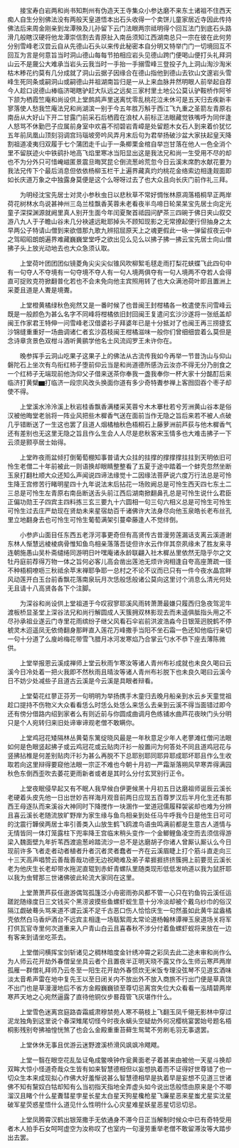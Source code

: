 <!-- { "loadSidebar": true } -->
　　接宝寿白岩两和尚书知荆州有伪造天王寺集众小参达磨不来东土诸祖不住西天痴人自生分别佛法没有两般天皇道悟本出石头收得一个卖饼儿童家居近寺因此传持佛法后来周金刚亲到龙潭殃及儿孙留下云门法眼两宗祗明得个回互法门到底石头路滑几般瞎汉硬将他龙潭崇信割去青原扯入南岳须知江西湖南总只一宗在彼在此何劳分别雪峰老汉尝云自从先德山石头以来传此秘密本自分明又特举门门一切境回互不回互为言是何意旨当时洞山德山每每节拍相应岩头见德山跨门便喝山便打头礼拜洞山云不是奯公大难承当岩头云我当时一手抬一手搦雪峰三登投子九上洞山淘沙淘米枯木糁花约莫有几分成就了洞山云据子因缘合在德山指他到德山去钦山文邃岩头雪峰生死同条或嗣洞山或嗣德山并祖湖南旨归是一从上来血脉井然明眼人前举起自荐今人趁口说德山棒临济喝瞎驴赶大队远之远矣三家村里土地公公莫认驴鞍桥作阿爷下颔为栖霞竺庵和尚设供上堂鹧鸪声里送离忧零乱桃花泣未休可是五天归去疾新丰寥落使人愁我竺庵法兄和尚湖滨一别于今五年胜万斛于西江飞九重之圣箭左青原右南岳从大好山下开二甘露门前采石后栖霞在浪杖人前标正法眼藏觉铁嘴呼为同伴逢人怒骂不休勤巴子应属前身室中欢喜不彻碧岩青嶂是处留题木女石人到来着价犹忆五年前凤凰山顶刻羽调宫玛瑙坡旁吟风弄月末后句为君举扬破沙盆大家扶起皇天降割祖道凌夷归双履于七个蒲团走千山于一条楖栗金棺自举岂甘落在他人一色全消个里不留朕迹火中铁鹞扑地高飞焰里寒冰当阳显出这是我法兄和尚一生受用不尽的却也不为分外只可惜崦嵫匿景震旦晦冥昆仑倒流葱岭荒忽今日云溪末席酌水献花要为我法兄传下个最后消息但依依杨柳玉栏干上遍界藏真灼灼桃花金络索边相逢觌面即如长庆道万象之中独露身莫便是这个么呀呀过去了也大众且向长庆门前作礼三拜。

　　为明经沈宝先居士对灵小参秋虫日以悲秋草不常好惆怅林原凋落梧桐早正两岸荷花树林水鸟说甚神州三岛兰桂飘香芙蓉未老看夜半鸟啼日轮杲杲宝先居士向定光童子深探渊源就阙里真人别开生面今年闰夏聚首祗园问酽茶三四碗于佛日夹山叙交游八九人于子瞻山谷未几分袂遽远毗耶掉头不顾知现影之无常撩起便行但抽身之太早两公子特请山僧到来欲借那九歌九辨招屈原天上之魂更假此一咏一弹留叔夜云中之驾昭昭朗朗遍界难藏巍巍堂堂呼之欲出见么见么以拂子拂一拂云宝先居士向山僧拂子头上放光动地去也大众急须认取。

　　上堂荷叶团团团似镜菱角尖尖尖似锥风吹柳絮毛毬走雨打梨花蛱蝶飞此四句中有一句夺人不夺境有一句夺境不夺人有一句人境两俱夺有一句人境两不夺若人会得直可捉败克符掀翻普化若也不会未免向他主宾照用转了也大众满池荷叶即且置洲上采菱且道是人聻是境聻。

　　上堂橙黄橘绿秋色宛然又是一番时候了也昔闽王封柑橘各一枚遣使东问雪峰云既是一般颜色为甚么名字不同峰将柑橘依旧封回闽王复遣问玄沙沙遂将一张纸盖却闽王作家君王特伸一问雪峰老汉借婆衫子拜婆年已是十分抵对了也闽王再三捞捷玄沙锦缝重重好一场曲调诸仁者玄沙荔枝闽王柑橘滋味一般你们曾细细尝着么莫但是念诗章贪景色双柑斗酒听黄鹂学他名士风流阎罗王未许你在。

　　晚参挥手云洞山吃果子这果子上的佛法从古流传我如今再举一节昔沩山与仰山磐陀石上坐次有鸟衔红柿子堕前仰云当是和尚道德所感沩云汝亦不得无分乃剖食之一个红柿子无端现前他沩仰父子借来送茶你奉我一盏我奉你一杯大家十分酩酊后来临济打黄檗▆打临济一段宗风改头换面你道有多少奇特聻参禅上客囫囵吞个枣子却使不得。

　　上堂溪水泠泠溪上秋岩桂香飘香满楼采芙蓉兮木木搴杜若兮芳洲黄山谷本是俗汉被他晦堂老翁将一阵业风把些木樨香气送在面前当作无隐之旨后来若不被人点破几乎错断送了一生这也罢了且道人烟橘柚秋色梧桐石上藤萝洲前芦荻与他木樨香气还有差别也无这里无隐之旨且作么生会人人尽是悲秋客宋玉情多也大难击拂子一下云须是颢亭居士始得。

　　上堂昨夜雨盆倾打倒葡萄棚知事普请大众拄的拄撑的撑撑撑拄拄到天明依旧可怜生老僧二十年前被此一则语换却眼睛整整看了五夏于途中踏着一个蚌壳忽然坐断玉泉打翻杜顺大众还知么声闻说四谛法缘觉十二因缘法菩萨说六度万行法总是可怜生降王宫修苦行睹明星四十九年说法末后拈花一场败阙总是可怜生西天四七东土二三总是可怜生左青原右南岳断送舌头前江西后湖南掀翻鼻孔总是可怜生说什么君臣正偏功勋王子四宾主四料拣三玄三要九十六圆相一句三句六相义总是可怜生可怜生可怜生过去庄严劫现在贤劫未来星宿劫百千诸佛许大法身尽向他玉泉皓长老布丝孔里立地翻身去也可怜生可怜生葡萄满架引蔓牵藤逢人不觉绊倒。

　　小参庐山面目任东西五老浮河事更奇但有高贤传古昔漫劳莲漏话支离云溪道谢东林人惭慧远棱棱病骨惟知鱼鸟相亲落落吾徒但许水云作伴其奈夙缘未了胜友来寻连朝施愚山吴朴斋缱绻同游明日叶嘿庵诸永龄联翩入社木樨丛里依然无隐乎尔之文牡丹庭前荐得万物一体之旨何必客儿高会凿出莲池无烦许询相逢自夸高座萧疏一径不种梧桐嘹呖三秋祗余苹末禅耶争耶一总村之不论不议而已只有一件今夜水晶宫畔风动莲开白玉台前香飘花落南泉玩月次恁般恁般诸公莫向这里讨个消息么清光何处无且请十八高贤各各下个注脚。

　　为深谷和尚设供上堂祖道于今叹寂寥耶溪风雨转萧萧最嫌只履西归急夜驾泥牛渡板桥显圣堂上深谷法兄和尚行解圆成人天簇拥双林影现去而未遥俱胝指头用之不尽孙承祖业遂云门寺里花雨缤纷子继父风看石伞岩前洪波浩淼今日银笼迥脱鹤不停椃灵木迢遥凤无依倚翻身那畔直入莲花万峰撒手当阳不坐石霜一色还知他临行亲切一句十分道了么廋岭梅花带雪飞腊月冰河发寒焰乃合掌云勺水不恭下座去薄陈微供。

　　上堂举报恩云溪成禅师上堂云秋雨乍寒汝等诸人青州布衫成就也未良久喝曰云溪今日冷处着一把火我即不然秋雨且晴汝等诸人青州布衫脱下也未良久喝曰云溪今日不妨少处减些子且道古云溪是今云溪是具眼者辩看。

　　上堂菊花红蓼正芬芳一句明明为举扬携手木童归去晚月船亲到水云乡天童觉祖趁口提持不伤物义大众看看恁么时恁么处恁么来恁么去亲到云溪不得当面错过即今还有傍分借路内绍到家者么有则近前与你圆成曲调月色练铺水曲芦花夜映门头分明只是个人宛转归来旧处谛审谛观老僧不敢瞒你。

　　上堂鸡冠花矮隔林丛黄菊东篱绽晓风最是一年秋意足少年人老蓼滩红僧问法眼如何是色眼竖起拂子或云鸡冠花或云贴肉汗衫一般置问为何答处不同且道鸡冠花与竖拂拈椎是何差别贴肉汗衫为甚么再脱不下总耶别耶同耶异耶成耶坏耶且作么生收取若向这里辩得要窥他法眼一宗正不难也今朝十月初一严霜渐落朔风早寒弄得满园秋色东倒西歪吹去萎花更雨新者或者是其时么分付玄冥别行正令。

　　上堂夜眠侵早起又有不眠人我早候白伊更候黑十月初五日达磨祖师诞辰云溪长老硬着头皮先他一日出世妙吉祥海月观音前两日应现五百尊罗汉后半月化生还有那西王母逐队而来溪谷大神同时下降搅作一块溷作一堂道冠儒履释袈裟却也难为分辨且喜云溪长老随流放旷野岸为家生缘与鱼鸟相亲到处任马牛呼我今日是他生日可可的沈震行韡侯两居士率引善类入山放生鹤飞鸥渡鸟语虫鸣满前都是生意古人道情与无情皆同一体灯笼露柱下兜率降王宫临末稍头变作一个金鲫鲤鱼凌空而去须信得游梁入魏面壁九年折苇西渡逾葱岭踏流沙一总不是达磨胡子你诸人曾厮认厮认么今日现前许多飞者走者动者植者升者沉者灵者蠢者一齐在云溪眉睫上打个筋斗直走向三十三天高声唱赞云善哉善哉功德无边祝飏难及弟子辈捱捱挤挤簇拥上前要觅云溪长老为他庆生长老却带水拖泥直辊到赤虷青螺队里随类现形低低发响道以我为鼠肝耶以我为虫臂那三世诸佛彼此轮流大家同在这里。

　　上堂萧萧芦荻任遨游偶驾孤篷泛小舟密雨弥风都不管一心只在钓鱼钩云溪任运蹉跎随缘度日三文钱买个黑涝波摸些鱼螺虾蚬生意十分冷淡却被个戴乌纱巾的俗汉隔江觑破蓦头骂来道不谓云溪不足千古恶口伤人恰恰庆生一句然虽如此黄牛盆盎橘壳依然白马香炉酒台不远宾主相逢一场聒絮周太常论道杨翰林谭禅玉泉道场关将军打供瓦官寺里何次道重来入户青山白云且喜春秋不涉分付着鱼螺虾蚬将来放在一边有客来到请坐吃茶去。

　　上堂僧问横挥宝剑斩诸见之稠林暗度金针绣冲霄之彩凤去此二途未审和尚作么为人师云花开劫外春僧呈坐具云者个且置夜半正明天晓不露又作么生师云寒芦两岸孤雁一群僧礼拜师乃云冬至一阳生花开劫外春惯炊无米饭专理没弦琴不见道玄酒味淡太音希声雷在地中复先王以至日闭关内不放出外不放入商旅不行出门便是草真饶不出门也是草漫漫地后不省方金殿巍巍锁至尊切忌离宫失位大众看看一泓晴碧两岸寒芦天地之心宛然逼露了直待他铜仪步晷葭管飞灰堪作什么。

　　上堂雪色迷离宫庭路杳霜威肃穆禁苑人寒不萌枝上飞翻玉凤千翎无影林中穿过泥龙独角到这里说个春深雉尾切怪今时夜永螭头空疑劫外何况樱桃宴罢始号题名梧桐影残别夸拂袖惶恍煞了也会么金殿重重苔藓生鸳鹭不劳刷毛羽无事退罢。

　　上堂休休无事且优游云迷野渡溪桥滑风飒飒冷飕飕。

　　上堂一翳在眼空花乱坠证龟成鳖唤钟作瓮黄面老子着甚来由被他一天星斗换却双眸大惊小怪道奇哉众生皆有如来智慧德相但以妄想执着而不证得好世尊错了也一切众生本来成现拟心作佛大好羞惭说甚么智慧德相早是执着早是妄想不见道三世诸佛不知有黧奴白牯却知有么当初指天指地全弄虚头如今说出恁般悟由原来是个不唧溜汉且睹个什么星聻彗星孛星长星太白星天狗星欃枪星飞廉星恶来星蚩尤星实沈星破军星荧惑星悟什么道见什么性明什么心灾星难星妖星恶星切忌切忌。

　　上堂凤腾霄汉鹤出银笼撒手无依通身不滞今日正当解制时候众中已有奇特受用者木人拍手石女呵呵虚空为汝称叹了也室内一句漫劳重举老僧不敢留滞汝等大踏步出去罢。

